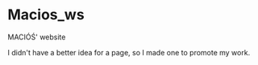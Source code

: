 # Macios_ws
MACIÓŚ' website



I didn't have a better idea for a page, so I made one to promote my work.